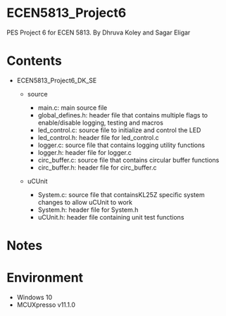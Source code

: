 # ECEN5813_Project6
PES Project 6 for ECEN 5813. By Dhruva Koley and Sagar Eligar

# Contents
- ECEN5813_Project6_DK_SE
  - source
	- main.c: main source file
	- global_defines.h: header file that contains multiple flags to enable/disable logging, testing and macros
	- led_control.c: source file to initialize and control the LED
	- led_control.h: header file for led_control.c
	- logger.c: source file that contains logging utility functions
	- logger.h: header file for logger.c
	- circ_buffer.c: source file that contains circular buffer functions
	- circ_buffer.h: header file for circ_buffer.c

  - uCUnit
	- System.c: source file that containsKL25Z specific system changes to allow uCUnit to work
	- System.h: header file for System.h
	- uCUnit.h: header file containing unit test functions


# Notes


# Environment
 - Windows 10
 - MCUXpresso v11.1.0
